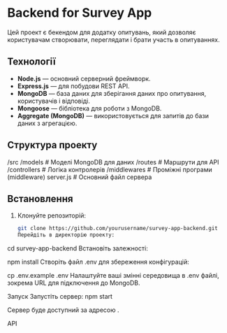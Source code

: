 # Backend for Survey App

Цей проект є бекендом для додатку опитувань, який дозволяє користувачам створювати, переглядати і брати участь в опитуваннях.

## Технології

- **Node.js** — основний серверний фреймворк.
- **Express.js** — для побудови REST API.
- **MongoDB** — база даних для зберігання даних про опитування, користувачів і відповіді.
- **Mongoose** — бібліотека для роботи з MongoDB.
- **Aggregate (MongoDB)** — використовується для запитів до бази даних з агрегацією.

## Структура проекту

/src /models # Моделі MongoDB для даних /routes # Маршрути для API /controllers # Логіка контролерів /middlewares # Проміжні програми (middleware) server.js # Основний файл сервера

## Встановлення

1. Клонуйте репозиторій:
   ```bash
   git clone https://github.com/yourusername/survey-app-backend.git
   Перейдіть в директорію проекту:
   ```

cd survey-app-backend
Встановіть залежності:

npm install
Створіть файл .env для збереження конфігурацій:

cp .env.example .env
Налаштуйте ваші змінні середовища в .env файлі, зокрема URL для підключення до MongoDB.

Запуск
Запустіть сервер:
npm start

Сервер буде доступний за адресою .

API
